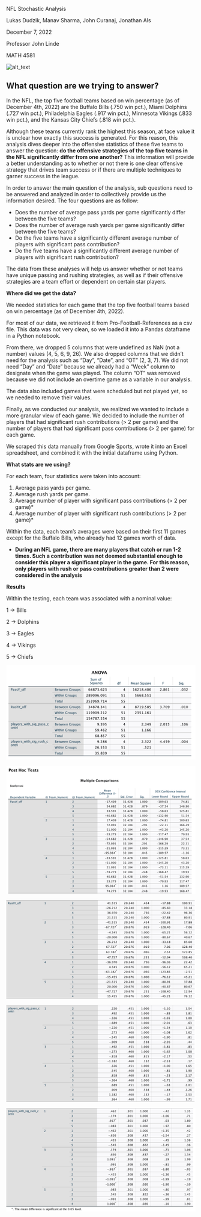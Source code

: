 NFL Stochastic Analysis

Lukas Dudzik, Manav Sharma, John Curanaj, Jonathan Als

December 7, 2022

Professor John Linde

MATH 4581


![alt_text](images/image6.png "image_tooltip")


## What question are we trying to answer?

In the NFL, the top five football teams based on win percentage (as of December 4th, 2022) are the Buffalo Bills (.750 win pct.), Miami Dolphins (.727 win pct.), Philadelphia Eagles (.917 win pct.), Minnesota Vikings (.833 win pct.), and the Kansas City Chiefs (.818 win pct.). 

Although these teams currently rank the highest this season, at face value it is unclear how exactly this success is generated. For this reason, this analysis dives deeper into the offensive statistics of these five teams to answer the question: **do the offensive strategies of the top five teams in the NFL significantly differ from one another?** This information will provide a better understanding as to whether or not there is one clear offensive strategy that drives team success or if there are multiple techniques to garner success in the league. 

In order to answer the main question of the analysis, sub questions need to be answered and analyzed in order to collectively provide us the information desired. The four questions are as follow: 



* Does the number of average pass yards per game significantly differ between the five teams?
* Does the number of average rush yards per game significantly differ between the five teams?
* Do the five teams have a significantly different average number of players with significant pass contribution?
* Do the five teams have a significantly different average number of players with significant rush contribution?

The data from these analyses will help us answer whether or not teams have unique passing and rushing strategies, as well as if their offensive strategies are a team effort or dependent on certain star players. 

**Where did we get the data?**

We needed statistics for each game that the top five football teams based on win percentage (as of December 4th, 2022).

For most of our data, we retrieved it from Pro-Football-References as a csv file. This data was not very clean, so we loaded it into a Pandas dataframe in a Python notebook. 

From there, we dropped 5 columns that were undefined as NaN (not a number) values (4, 5, 6, 9, 26). We also dropped columns that we didn’t need for the analysis such as “Day”, “Date”, and “OT” (2, 3, 7). We did not need “Day” and “Date” because we already had a “Week” column to designate when the game was played. The column “OT” was removed because we did not include an overtime game as a variable in our analysis.

The data also included games that were scheduled but not played yet, so we needed to remove their values. 

Finally, as we conducted our analysis, we realized we wanted to include a more granular view of each game. We decided to include the number of players that had significant rush contributions (> 2 per game) and the number of players that had significant pass contributions (> 2 per game) for each game. 

We scraped this data manually from Google Sports, wrote it into an Excel spreadsheet, and combined it with the initial dataframe using Python.

**What stats are we using?**

For each team, four statistics were taken into account:



1. Average pass yards per game.
2. Average rush yards per game.
3. Average number of player with significant pass contributions (> 2 per game)*
4. Average number of player with significant rush contributions (> 2 per game)*

Within the data, each team’s averages were based on their first 11 games except for the Buffalo Bills, who already had 12 games worth of data.

* **During an NFL game, there are many players that catch or run 1-2 times. Such a contribution was not deemed substantial enough to consider this player a significant player in the game. For this reason, only players with rush or pass contributions greater than 2 were considered in the analysis**

**Results**

Within the testing, each team was associated with a nominal value:

 

1 → Bills

2 → Dolphins

3 → Eagles

4 → Vikings

5 → Chiefs



![alt_text](images/image1.png "image_tooltip")


![alt_text](images/image2.png "image_tooltip")


![alt_text](images/image3.png "image_tooltip")


![alt_text](images/image4.png "image_tooltip")


![alt_text](images/image5.png "image_tooltip")


